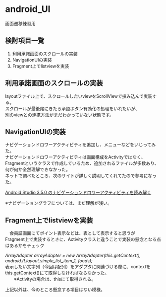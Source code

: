 # android_UI
画面遷移練習用

## 検討項目一覧
1. 利用承諾画面のスクロールの実装
2. NavigationUIの実装
3. Fragment上でlistviewを実装

## 利用承諾画面のスクロールの実装
  layoutファイル上で、スクロールしたいviewをScrollViewで挟み込んで実装する。  
  スクロールが最後尾にきたら承認ボタン有効化の処理をいれたいが、  
  別のviewとの連携方法がまだわかっていない状態です。
  
## NavigationUIの実装
  ナビゲーションドロワーアクティビティを追加し、メニューなどをいじってみた。  
  ナビゲーションドロワーアクティビティは画面構成をActivityではなく、  
  Fragmentというクラスで作成しているため、追加されるファイルが多数あり、何が何か全然理解できなかった。  
  ネットで調べたところ、次のサイトが詳しく説明してくれてたので参考になった。
  
  [Android Studio 3.5.0 のナビゲーションドロワーアクティビティを読み解く](https://neet-rookie.hatenablog.com/entry/2019/09/09/142358)
  
  ※ナビゲーショングラフについては、まだ理解が浅い。

## Fragment上でlistviewを実装  
　会員証画面にてポイント表示などは、表として表示すると思うが  
  Fragment上で実装するときに、Activityクラスと違うことで実装の懸念となる点はあるかをチェック  
  
   *ArrayAdapter<String> arrayAdapter = new ArrayAdapter<String>(this.getContext(), android.R.layout.simple_list_item_1, foods);*  
   表示したい文字列（今回は配列）をアダプタに関連づける際に、contextをthis.getContext()にて取得しなければならなかった。  
　　※Activityの場合は、thisにて取得される。
  
  上記以外は、今のところ懸念する項目はない模様。
